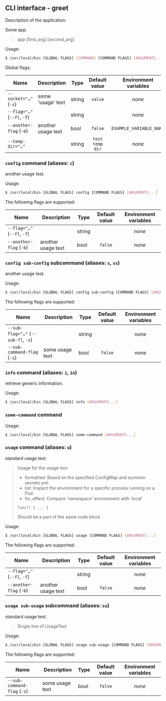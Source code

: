 ## CLI interface - greet

Description of the application.

Some app.

> app [first_arg] [second_arg]

Usage:

```bash
$ /usr/local/bin [GLOBAL FLAGS] [COMMAND] [COMMAND FLAGS] [ARGUMENTS...]
```

Global flags:

| Name                        | Description        | Type   |  Default value  |  Environment variables  |
|-----------------------------|--------------------|--------|:---------------:|:-----------------------:|
| `--socket="…"` (`-s`)       | some 'usage' text  | string |     `value`     |         *none*          |
| `--flag="…"` (`--fl`, `-f`) |                    | string |                 |         *none*          |
| `--another-flag` (`-b`)     | another usage text | bool   |     `false`     | `EXAMPLE_VARIABLE_NAME` |
| `--temp-dir="…"`            |                    | string | `test temp dir` |         *none*          |

### `config` command (aliases: `c`)

another usage test.

Usage:

```bash
$ /usr/local/bin [GLOBAL FLAGS] config [COMMAND FLAGS] [ARGUMENTS...]
```

The following flags are supported:

| Name                        | Description        | Type   | Default value | Environment variables |
|-----------------------------|--------------------|--------|:-------------:|:---------------------:|
| `--flag="…"` (`--fl`, `-f`) |                    | string |               |        *none*         |
| `--another-flag` (`-b`)     | another usage text | bool   |    `false`    |        *none*         |

### `config sub-config` subcommand (aliases: `s`, `ss`)

another usage test.

Usage:

```bash
$ /usr/local/bin [GLOBAL FLAGS] config sub-config [COMMAND FLAGS] [ARGUMENTS...]
```

The following flags are supported:

| Name                                | Description     | Type   | Default value | Environment variables |
|-------------------------------------|-----------------|--------|:-------------:|:---------------------:|
| `--sub-flag="…"` (`--sub-fl`, `-s`) |                 | string |               |        *none*         |
| `--sub-command-flag` (`-s`)         | some usage text | bool   |    `false`    |        *none*         |

### `info` command (aliases: `i`, `in`)

retrieve generic information.

Usage:

```bash
$ /usr/local/bin [GLOBAL FLAGS] info [ARGUMENTS...]
```

### `some-command` command

Usage:

```bash
$ /usr/local/bin [GLOBAL FLAGS] some-command [ARGUMENTS...]
```

### `usage` command (aliases: `u`)

standard usage text.

> Usage for the usage text
> - formatted:  Based on the specified ConfigMap and summon secrets.yml
> - list:       Inspect the environment for a specific process running on a Pod
> - for_effect: Compare 'namespace' environment with 'local'
> ```
> func() { ... }
> ```
> Should be a part of the same code block

Usage:

```bash
$ /usr/local/bin [GLOBAL FLAGS] usage [COMMAND FLAGS] [ARGUMENTS...]
```

The following flags are supported:

| Name                        | Description        | Type   | Default value | Environment variables |
|-----------------------------|--------------------|--------|:-------------:|:---------------------:|
| `--flag="…"` (`--fl`, `-f`) |                    | string |               |        *none*         |
| `--another-flag` (`-b`)     | another usage text | bool   |    `false`    |        *none*         |

### `usage sub-usage` subcommand (aliases: `su`)

standard usage text.

> Single line of UsageText

Usage:

```bash
$ /usr/local/bin [GLOBAL FLAGS] usage sub-usage [COMMAND FLAGS] [ARGUMENTS...]
```

The following flags are supported:

| Name                        | Description     | Type | Default value | Environment variables |
|-----------------------------|-----------------|------|:-------------:|:---------------------:|
| `--sub-command-flag` (`-s`) | some usage text | bool |    `false`    |        *none*         |
